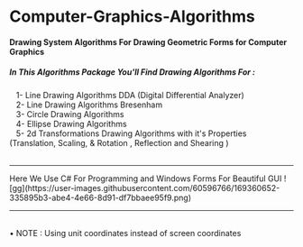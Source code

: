 # Computer-Graphics-Algorithms
<h4> Drawing System Algorithms For Drawing Geometric Forms for Computer Graphics</h4>
 <h5> 
  In This Algorithms Package You'll Find Drawing Algorithms For : </h5>
    &nbsp;&nbsp;&nbsp;1- Line Drawing Algorithms DDA (Digital Differential Analyzer)<br>
    &nbsp;&nbsp;&nbsp;2- Line Drawing Algorithms Bresenham<br>
    &nbsp;&nbsp;&nbsp;3- Circle Drawing Algorithms <br>
    &nbsp;&nbsp;&nbsp;4- Ellipse Drawing Algorithms <br>
    &nbsp;&nbsp;&nbsp;5- 2d Transformations Drawing Algorithms with it's Properties (Translation, Scaling, & Rotation , Reflection and Shearing )<br> 
<br>
<hr>
Here We Use C# For Programming and Windows Forms For Beautiful GUI
![gg](https://user-images.githubusercontent.com/60596766/169360652-335895b3-abe4-4e66-8d91-df7bbaee95f9.png)

<br>
<hr><br>
 • NOTE : Using unit coordinates instead of screen coordinates
